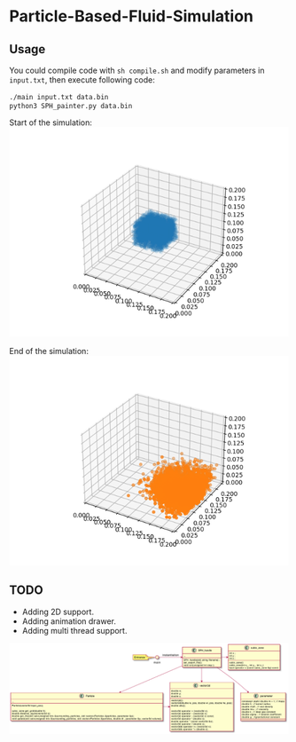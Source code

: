 # Particle-Based-Fluid-Simulation

## Usage

You could compile code with `sh compile.sh` and modify parameters in `input.txt`, then execute following code:

```
./main input.txt data.bin
python3 SPH_painter.py data.bin
```
Start of the simulation:
![Simulation of 5000 particles](simulation_begin.png "simulation")

End of the simulation: 
![Simulation of 5000 particles](simulation_result.png "simulation")

## TODO
- Adding 2D support.
- Adding animation drawer.
- Adding multi thread support.

![Frame](sim_pic/Frame.png "Frame")
